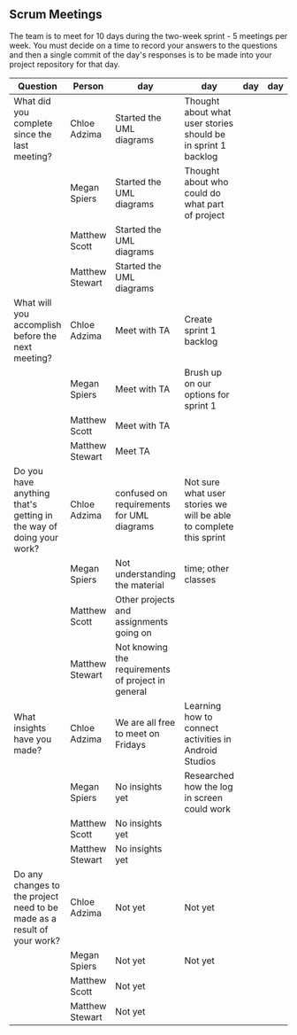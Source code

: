 ## Scrum Meetings
The team is to meet for 10 days during the two-week sprint - 5 meetings per week. You must decide on a time to record your answers to the questions and then a single commit of the day's responses is to be made into your project repository for that day.

Question    |          Person                                             | day | day | day | day | day | day | day |day | day | day |
------------|---------------------------------------------------------------------|-----|-----|-----|-----|-----|-----|-----|----|-----|-----|                                                              
| What did you complete since the last meeting? | Chloe Adzima| Started the UML diagrams | Thought about what user stories should be in sprint 1 backlog
|            | Megan Spiers| Started the UML diagrams | Thought about who could do what part of project
|            | Matthew Scott |   Started the UML diagrams
|            | Matthew Stewart | Started the UML diagrams
| What will you accomplish before the next meeting? | Chloe Adzima | Meet with TA | Create sprint 1 backlog
|            | Megan Spiers |   Meet with TA | Brush up on our options for sprint 1
|            | Matthew Scott |   Meet with TA
|            | Matthew Stewart | Meet TA
| Do you have anything that's getting in the way of doing your work? | Chloe Adzima | confused on requirements for UML diagrams | Not sure what user stories we will be able to complete this sprint
|            | Megan Spiers |   Not understanding the material | time; other classes
|            | Matthew Scott |   Other projects and assignments going on
|            | Matthew Stewart | Not knowing the requirements of project in general
| What insights have you made? |Chloe Adzima | We are all free to meet on Fridays | Learning how to connect activities in Android Studios
|            | Megan Spiers |   No insights yet | Researched how the log in screen could work
|            | Matthew Scott |   No insights yet
|            | Matthew Stewart | No insights yet
| Do any changes to the project need to be made as a result of your work? |Chloe Adzima | Not yet | Not yet
|            | Megan Spiers |   Not yet | Not yet
|            | Matthew Scott |   Not yet
|            | Matthew Stewart | Not yet
